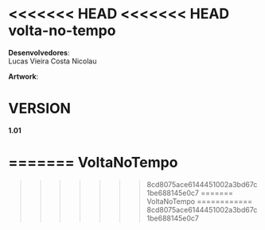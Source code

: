 <<<<<<< HEAD
<<<<<<< HEAD
volta-no-tempo
==============
<b>Desenvolvedores</b>:
<br/>
Lucas Vieira Costa Nicolau<br/>
<!-- (adicionar nome aqui)<br/> -->

<b>Artwork</b>:<br/>
<!-- (adicionar nome aqui)<br/> -->

<!-- (adicionar outras opcoes aqui)<br/> -->


VERSION
=======
<b>1.01</b><br/>

=======
VoltaNoTempo
============
>>>>>>> 8cd8075ace6144451002a3bd67c1be688145e0c7
=======
VoltaNoTempo
============
>>>>>>> 8cd8075ace6144451002a3bd67c1be688145e0c7
